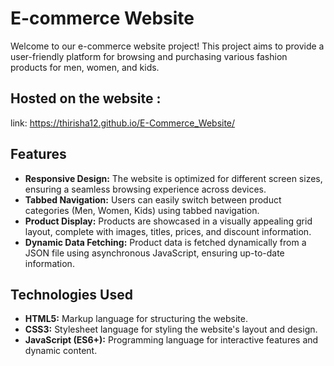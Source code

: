 # E-commerce Website

Welcome to our e-commerce website project! This project aims to provide a user-friendly platform for browsing and purchasing various fashion products for men, women, and kids.

## Hosted on the website :
  link: https://thirisha12.github.io/E-Commerce_Website/
## Features

- **Responsive Design:** The website is optimized for different screen sizes, ensuring a seamless browsing experience across devices.
- **Tabbed Navigation:** Users can easily switch between product categories (Men, Women, Kids) using tabbed navigation.
- **Product Display:** Products are showcased in a visually appealing grid layout, complete with images, titles, prices, and discount information.
- **Dynamic Data Fetching:** Product data is fetched dynamically from a JSON file using asynchronous JavaScript, ensuring up-to-date information.

## Technologies Used

- **HTML5:** Markup language for structuring the website.
- **CSS3:** Stylesheet language for styling the website's layout and design.
- **JavaScript (ES6+):** Programming language for interactive features and dynamic content.


  

